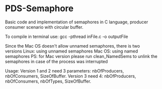 # PDS-Semaphore
Basic code and implementation of semaphores in C language, producer consumer scenario with circular buffer.

To compile in terminal use:
gcc -pthread inFile.c -o outputFile

Since the Mac OS doesn't allow unnamed semaphores, there is two versions
Linux: using unnamed semaphores
Mac OS: using named semaphores
PS: for Mac version please run clean_NamedSems to unlink the semaphores in case of the process was interrupted

Usage:
Version 1 and 2 need 3 parameters: nbOfProducers, nbOfConsumers, SizeOfBuffer.
Version 3 need 4: nbOfProducers, nbOfConsumers, nbOfTypes, SizeOfBuffer.
